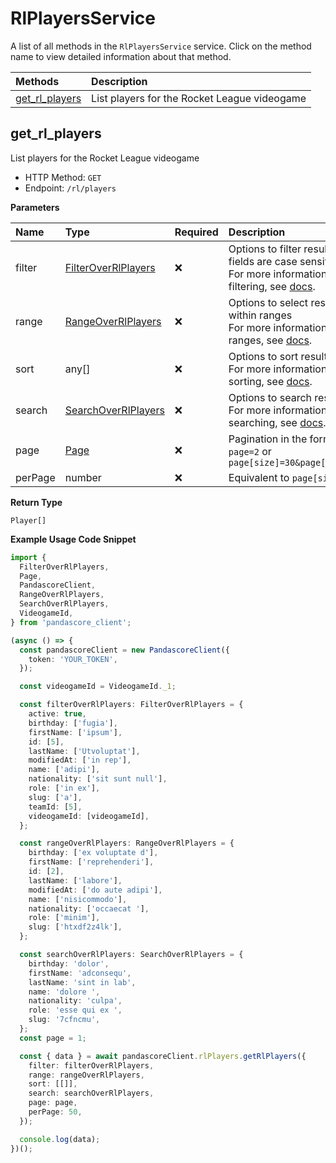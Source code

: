 # RlPlayersService

A list of all methods in the `RlPlayersService` service. Click on the method name to view detailed information about that method.

| Methods                           | Description                                  |
| :-------------------------------- | :------------------------------------------- |
| [get_rl_players](#get_rl_players) | List players for the Rocket League videogame |

## get_rl_players

List players for the Rocket League videogame

- HTTP Method: `GET`
- Endpoint: `/rl/players`

**Parameters**

| Name    | Type                                                    | Required | Description                                                                                                                                         |
| :------ | :------------------------------------------------------ | :------- | :-------------------------------------------------------------------------------------------------------------------------------------------------- |
| filter  | [FilterOverRlPlayers](../models/FilterOverRlPlayers.md) | ❌       | Options to filter results. String fields are case sensitive <br/>For more information on filtering, see [docs](/docs/filtering-and-sorting#filter). |
| range   | [RangeOverRlPlayers](../models/RangeOverRlPlayers.md)   | ❌       | Options to select results within ranges <br/>For more information on ranges, see [docs](/docs/filtering-and-sorting#range).                         |
| sort    | any[]                                                   | ❌       | Options to sort results <br/>For more information on sorting, see [docs](/docs/filtering-and-sorting#sort).                                         |
| search  | [SearchOverRlPlayers](../models/SearchOverRlPlayers.md) | ❌       | Options to search results <br/>For more information on searching, see [docs](/docs/filtering-and-sorting#search).                                   |
| page    | [Page](../models/Page.md)                               | ❌       | Pagination in the form of `page=2` or `page[size]=30&page[number]=2`                                                                                |
| perPage | number                                                  | ❌       | Equivalent to `page[size]`                                                                                                                          |

**Return Type**

`Player[]`

**Example Usage Code Snippet**

```typescript
import {
  FilterOverRlPlayers,
  Page,
  PandascoreClient,
  RangeOverRlPlayers,
  SearchOverRlPlayers,
  VideogameId,
} from 'pandascore_client';

(async () => {
  const pandascoreClient = new PandascoreClient({
    token: 'YOUR_TOKEN',
  });

  const videogameId = VideogameId._1;

  const filterOverRlPlayers: FilterOverRlPlayers = {
    active: true,
    birthday: ['fugia'],
    firstName: ['ipsum'],
    id: [5],
    lastName: ['Utvoluptat'],
    modifiedAt: ['in rep'],
    name: ['adipi'],
    nationality: ['sit sunt null'],
    role: ['in ex'],
    slug: ['a'],
    teamId: [5],
    videogameId: [videogameId],
  };

  const rangeOverRlPlayers: RangeOverRlPlayers = {
    birthday: ['ex voluptate d'],
    firstName: ['reprehenderi'],
    id: [2],
    lastName: ['labore'],
    modifiedAt: ['do aute adipi'],
    name: ['nisicommodo'],
    nationality: ['occaecat '],
    role: ['minim'],
    slug: ['htxdf2z4lk'],
  };

  const searchOverRlPlayers: SearchOverRlPlayers = {
    birthday: 'dolor',
    firstName: 'adconsequ',
    lastName: 'sint in lab',
    name: 'dolore ',
    nationality: 'culpa',
    role: 'esse qui ex ',
    slug: '7cfncmu',
  };
  const page = 1;

  const { data } = await pandascoreClient.rlPlayers.getRlPlayers({
    filter: filterOverRlPlayers,
    range: rangeOverRlPlayers,
    sort: [[]],
    search: searchOverRlPlayers,
    page: page,
    perPage: 50,
  });

  console.log(data);
})();
```

<!-- This file was generated by liblab | https://liblab.com/ -->
